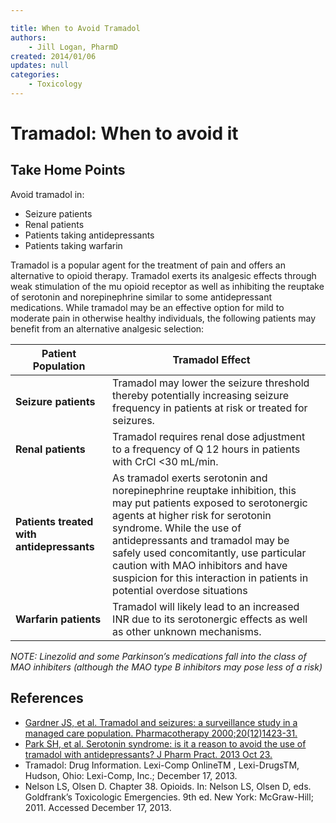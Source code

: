 ```yaml
---

title: When to Avoid Tramadol
authors:
    - Jill Logan, PharmD
created: 2014/01/06
updates: null
categories:
    - Toxicology
---
```


# Tramadol: When to avoid it

## Take Home Points

Avoid tramadol in:

-   Seizure patients
-   Renal patients
-   Patients taking antidepressants
-   Patients taking warfarin

Tramadol is a popular agent for the treatment of pain and offers an alternative to opioid therapy. Tramadol exerts its analgesic effects through weak stimulation of the mu opioid receptor as well as inhibiting the reuptake of serotonin and norepinephrine similar to some antidepressant medications. While tramadol may be an effective option for mild to moderate pain in otherwise healthy individuals, the following patients may benefit from an alternative analgesic selection:

| **Patient Population**                    | **Tramadol Effect**                                                                                                                                                                                                                                                                                                                                                              |     |
| ----------------------------------------- | -------------------------------------------------------------------------------------------------------------------------------------------------------------------------------------------------------------------------------------------------------------------------------------------------------------------------------------------------------------------------------- | --- |
| **Seizure patients**                      | Tramadol may lower the seizure threshold thereby potentially increasing seizure frequency in patients at risk or treated for seizures.                                                                                                                                                                                                                                           |     |
| **Renal patients**                        | Tramadol requires renal dose adjustment to a frequency of Q 12 hours in patients with CrCl &lt;30 mL/min.                                                                                                                                                                                                                                                                        |     |
| **Patients treated with antidepressants** | As tramadol exerts serotonin and norepinephrine reuptake inhibition, this may put patients exposed to serotonergic agents at higher risk for serotonin syndrome. While the use of antidepressants and tramadol may be safely used concomitantly, use particular caution with MAO inhibitors and have suspicion for this interaction in patients in potential overdose situations |     |
| **Warfarin patients**                     | Tramadol will likely lead to an increased INR due to its serotonergic effects as well as other unknown mechanisms.                                                                                                                                                                                                                                                               |     |

_NOTE: Linezolid and some Parkinson’s medications fall into the class of MAO inhibiters (although the MAO type B inhibitors may pose less of a risk)_

## References

-   [Gardner JS, et al. Tramadol and seizures: a surveillance study in a managed care population. Pharmacotherapy 2000;20(12)1423-31.](http://www.ncbi.nlm.nih.gov/pubmed/11130214)
-   [Park SH, et al. Serotonin syndrome: is it a reason to avoid the use of tramadol with antidepressants? J Pharm Pract. 2013 Oct 23.](http://www.ncbi.nlm.nih.gov/pubmed/24153222)
-   Tramadol: Drug Information. Lexi-Comp OnlineTM , Lexi-DrugsTM, Hudson, Ohio: Lexi-Comp, Inc.; December 17, 2013.
-   Nelson LS, Olsen D. Chapter 38. Opioids. In: Nelson LS, Olsen D, eds. Goldfrank’s Toxicologic Emergencies. 9th ed. New York: McGraw-Hill; 2011. Accessed December 17, 2013.
